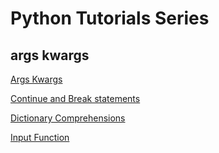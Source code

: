 # Python Tutorials Series

## args kwargs
[Args Kwargs](https://github.com/CodingMantras/PythonTutorials/tree/master/args_kwargs)

[Continue and Break statements](https://github.com/CodingMantras/PythonTutorials/tree/master/continue_and_break)

[Dictionary Comprehensions](https://github.com/CodingMantras/PythonTutorials/tree/master/dict_comps)

[Input Function](https://github.com/CodingMantras/PythonTutorials/tree/master/input_function)